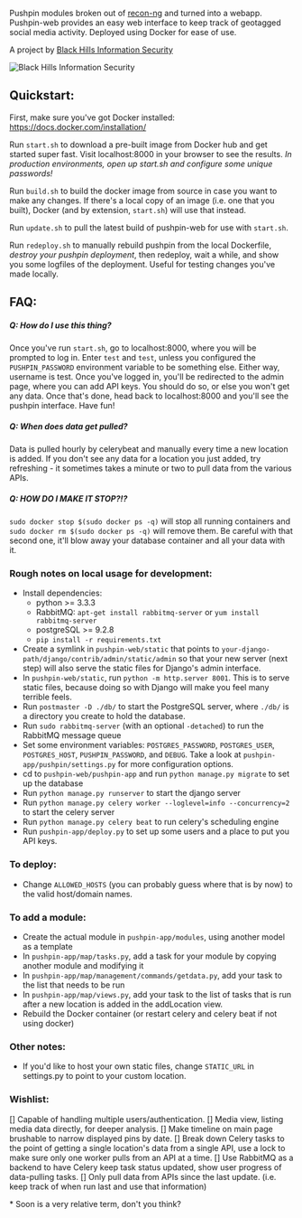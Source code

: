 Pushpin modules broken out of [recon-ng](https://bitbucket.org/LaNMaSteR53/recon-ng/) and turned into a webapp. Pushpin-web provides an easy web interface to keep track of geotagged social media activity. Deployed using Docker for ease of use.

A project by [Black Hills Information Security](http://blackhillsinfosec.com)

![Black Hills Information Security](http://blackhillsinfosec.com/_images/BHIS-Logo.png "Black Hills Information Security")

## Quickstart:
First, make sure you've got Docker installed: https://docs.docker.com/installation/

Run `start.sh` to download a pre-built image from Docker hub and get started super fast. Visit localhost:8000 in your browser to see the results. *In production environments, open up start.sh and configure some unique passwords!*

Run `build.sh` to build the docker image from source in case you want to make any changes. If there's a local copy of an image (i.e. one that you built), Docker (and by extension, `start.sh`) will use that instead.

Run `update.sh` to pull the latest build of pushpin-web for use with `start.sh`.

Run `redeploy.sh` to manually rebuild pushpin from the local Dockerfile, *destroy your pushpin deployment*, then redeploy, wait a while, and show you some logfiles of the deployment. Useful for testing changes you've made locally.


## FAQ:

##### Q: How do I use this thing?
Once you've run `start.sh`, go to localhost:8000, where you will be prompted to log in. Enter `test` and `test`, unless you configured the `PUSHPIN_PASSWORD` environment variable to be something else. Either way, username is test. Once you've logged in, you'll be redirected to the admin page, where you can add API keys. You should do so, or else you won't get any data. Once that's done, head back to localhost:8000 and you'll see the pushpin interface. Have fun!

##### Q: When does data get pulled?
Data is pulled hourly by celerybeat and manually every time a new location is added. If you don't see any data for a location you just added, try refreshing - it sometimes takes a minute or two to pull data from the various APIs.

##### Q: HOW DO I MAKE IT STOP?!?
`sudo docker stop $(sudo docker ps -q)` will stop all running containers and `sudo docker rm $(sudo docker ps -q)` will remove them. Be careful with that second one, it'll blow away your database container and all your data with it.


### Rough notes on local usage for development:

* Install dependencies:
  * python >= 3.3.3
  * RabbitMQ: `apt-get install rabbitmq-server` or `yum install rabbitmq-server`
  * postgreSQL >= 9.2.8
  * `pip install -r requirements.txt`
* Create a symlink in `pushpin-web/static` that points to `your-django-path/django/contrib/admin/static/admin` so that your new server (next step) will also serve the static files for Django's admin interface.
* In `pushpin-web/static`, run `python -m http.server 8001`. This is to serve static files, because doing so with Django will make you feel many terrible feels.
* Run `postmaster -D ./db/` to start the PostgreSQL server, where `./db/` is a directory you create to hold the database.
* Run `sudo rabbitmq-server` (with an optional `-detached`) to run the RabbitMQ message queue
* Set some environment variables: `POSTGRES_PASSWORD`, `POSTGRES_USER`, `POSTGRES_HOST`, `PUSHPIN_PASSWORD`, and `DEBUG`. Take a look at `pushpin-app/pushpin/settings.py` for more configuration options.
* cd to `pushpin-web/pushpin-app` and run `python manage.py migrate` to set up the database
* Run `python manage.py runserver` to start the django server
* Run `python manage.py celery worker --loglevel=info --concurrency=2` to start the celery server
* Run `python manage.py celery beat` to run celery's scheduling engine
* Run `pushpin-app/deploy.py` to set up some users and a place to put you API keys.

### To deploy:

* Change `ALLOWED_HOSTS` (you can probably guess where that is by now) to the valid host/domain names.

### To add a module:
 * Create the actual module in `pushpin-app/modules`, using another model as a template
 * In `pushpin-app/map/tasks.py`, add a task for your module by copying another module and modifying it
 * In `pushpin-app/map/management/commands/getdata.py`, add your task to the list that needs to be run
 * In `pushpin-app/map/views.py`, add your task to the list of tasks that is run after a new location is added in the addLocation view.
 * Rebuild the Docker container (or restart celery and celery beat if not using docker)

### Other notes:

* If you'd like to host your own static files, change `STATIC_URL` in settings.py to point to your custom location.


### Wishlist:
[] Capable of handling multiple users/authentication.
[] Media view, listing media data directly, for deeper analysis.
[] Make timeline on main page brushable to narrow displayed pins by date.
[] Break down Celery tasks to the point of getting a single location's data from a single API, use a lock to make sure only one worker pulls from an API at a time.
[] Use RabbitMQ as a backend to have Celery keep task status updated, show user progress of data-pulling tasks.
[] Only pull data from APIs since the last update. (i.e. keep track of when run last and use that information)



\* Soon is a very relative term, don't you think?
